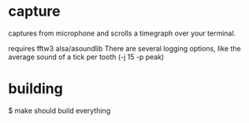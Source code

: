 # capture
captures from microphone and scrolls a timegraph over your terminal.

requires fftw3 alsa/asoundlib
There are several logging options, like the average sound of a tick per tooth (-j 15 -p peak)


# building
$ make 
should build everything


